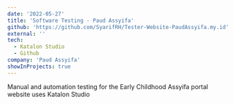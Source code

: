 ```yaml
---
date: '2022-05-27'
title: 'Software Testing - Paud Assyifa'
github: 'https://github.com/SyarifRH/Tester-Website-PaudAssyifa.my.id'
external: ''
tech:
  - Katalon Studio
  - Github
company: 'Paud Assyifa'
showInProjects: true
---
```


Manual and automation testing for the Early Childhood Assyifa portal website uses Katalon Studio
